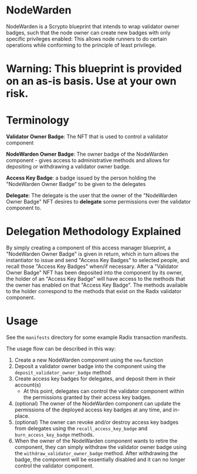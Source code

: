 # NodeWarden
NodeWarden is a Scrypto blueprint that intends to wrap validator owner badges, such that the node owner can create new badges with only specific privileges enabled: This allows node runners to do certain operations while conforming to the principle of least privilege.

# Warning: This blueprint is provided on an as-is basis. Use at your own risk.

# Terminology
**Validator Owner Badge**: The NFT that is used to control a validator component

**NodeWarden Owner Badge**: The owner badge of the NodeWarden component - gives access to administrative methods and allows for depositing or withdrawing a validator owner badge.

**Access Key Badge**: a badge issued by the person holding the "NodeWarden Owner Badge" to be given to the delegates

**Delegate**: The delegate is the user that the owner of the "NodeWarden Owner Badge" NFT desires to **delegate** some permissions over the validator component to.

# Delegation Methodology Explained
By simply creating a component of this access manager blueprint, a "NodeWarden Owner Badge" is given in return, which in turn allows the instantiator to issue and send "Access Key Badges" to selected people, and recall those "Access Key Badges" when/if necessary.
After a "Validator Owner Badge" NFT has been deposited into the component by its owner, the holder of an "Access Key Badge" will have access to the methods that the owner has enabled on that "Access Key Badge". The methods available to the holder correspond to the methods that exist on the Radix validator component.

# Usage
See the `manifests` directory for some example Radix transaction manifests.

The usage flow can be described in this way:

1. Create a new NodeWarden component using the `new` function
2. Deposit a validator owner badge into the component using the `deposit_validator_owner_badge` method
3. Create access key badges for delegates, and deposit them in their account(s)
    - At this point, delegates can control the validator component within the permissions granted by their access key badges.
4. (optional) The owner of the NodeWarden component can update the permissions of the deployed access key badges at any time, and in-place.
5. (optional) The owner can revoke and/or destroy access key badges from delegates using the `recall_access_key_badge` and `burn_access_key_badge` methods.
6. When the owner of the NodeWarden component wants to retire the component, they can simply withdraw the validator owner badge using the `withdraw_validator_owner_badge` method. After withdrawing the badge, the component will be essentially disabled and it can no longer control the validator component.


